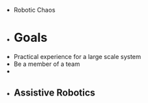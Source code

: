 - Robotic Chaos
- # Goals
- Practical experience for a large scale system
- Be a member of a team
-
- ## Assistive Robotics